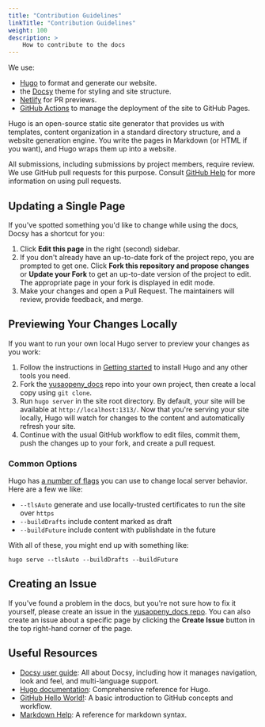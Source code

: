 ```yaml
---
title: "Contribution Guidelines"
linkTitle: "Contribution Guidelines"
weight: 100
description: >
    How to contribute to the docs
---
```


We use:

-   [Hugo](https://gohugo.io/) to format and generate our website.
-   the [Docsy](https://github.com/google/docsy) theme for styling and site structure.
-   [Netlify](https://www.netlify.com/) for PR previews.
-   [GitHub Actions](https://github.com/features/actions) to manage the deployment of the site to GitHub Pages.

Hugo is an open-source static site generator that provides us with templates, content organization in a standard directory structure, and a website generation engine. You write the pages in Markdown (or HTML if you want), and Hugo wraps them up into a website.

All submissions, including submissions by project members, require review. We use GitHub pull requests for this purpose. Consult [GitHub Help](https://docs.github.com/en/pull-requests/collaborating-with-pull-requests/proposing-changes-to-your-work-with-pull-requests/about-pull-requests) for more information on using pull requests.

## Updating a Single Page

If you've spotted something you'd like to change while using the docs, Docsy has a shortcut for you:

1.  Click **Edit this page** in the right (second) sidebar.
2.  If you don't already have an up-to-date fork of the project repo, you are prompted to get one. Click **Fork this repository and propose changes** or **Update your Fork** to get an up-to-date version of the project to edit. The appropriate page in your fork is displayed in edit mode.
3.  Make your changes and open a Pull Request. The maintainers will review, provide feedback, and merge.

## Previewing Your Changes Locally

If you want to run your own local Hugo server to preview your changes as you work:

1.  Follow the instructions in [Getting started](https://www.docsy.dev/docs/getting-started/) to install Hugo and any other tools you need.
2.  Fork the [yusaopeny_docs](https://github.com/YCloudYUSA/yusaopeny_docs) repo into your own project, then create a local copy using `git clone`.
3.  Run `hugo server` in the site root directory. By default, your site will be available at `http://localhost:1313/`. Now that you're serving your site locally, Hugo will watch for changes to the content and automatically refresh your site.
4.  Continue with the usual GitHub workflow to edit files, commit them, push the changes up to your fork, and create a pull request.

### Common Options

Hugo has [a number of flags](https://gohugo.io/commands/hugo_server/#options) you can use to change local server behavior. Here are a few we like:

-   `--tlsAuto` generate and use locally-trusted certificates to run the site over `https`
-   `--buildDrafts` include content marked as draft
-   `--buildFuture` include content with publishdate in the future

With all of these, you might end up with something like:

```shell
hugo serve --tlsAuto --buildDrafts --buildFuture
```

## Creating an Issue

If you've found a problem in the docs, but you're not sure how to fix it yourself, please create an issue in the [yusaopeny_docs repo](https://github.com/YCloudYUSA/yusaopeny_docs/issues). You can also create an issue about a specific page by clicking the **Create Issue** button in the top right-hand corner of the page.

## Useful Resources

*   [Docsy user guide](https://www.docsy.dev/docs/): All about Docsy, including how it manages navigation, look and feel, and multi-language support.
*   [Hugo documentation](https://gohugo.io/documentation/): Comprehensive reference for Hugo.
*   [GitHub Hello World!](https://guides.github.com/activities/hello-world/): A basic introduction to GitHub concepts and workflow.
*   [Markdown Help](https://commonmark.org/help/): A reference for markdown syntax.
